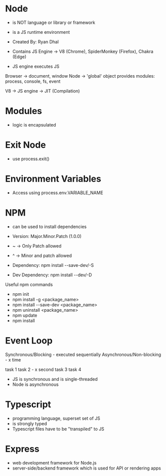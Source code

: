 # Node

- is NOT language or library or framework
- is a JS runtime environment

- Created By: Ryan Dhal
- Contains JS Engine -> V8 (Chrome), SpiderMonkey (Firefox), Chakra (Edge)
- JS engine executes JS

Browser -> document, window
Node -> 'global' object
provides modules: process, console, fs, event

V8 -> JS engine -> JIT (Compilation)

# Modules

- logic is encapsulated

# Exit Node

- use process.exit()

# Environment Variables

- Access using process.env.VARIABLE_NAME

# NPM

- can be used to install dependencies
- Version: Major.Minor.Patch (1.0.0)

- ~ -> Only Patch allowed
- ^ -> Minor and patch allowed

- Dependency: npm install --save-dev/-S
- Dev Dependency: npm install --dev/-D

Useful npm commands

- npm init
- npm install -g <package_name>
- npm install --save-dev <package_name>
- npm uninstall <package_name>
- npm update
- npm install

# Event Loop

Synchronous/Blocking - executed sequentially
Asynchronous/Non-blocking - x time

task 1
task 2 - x second
task 3
task 4

- JS is synchronous and is single-threaded
- Node is asynchronous

# Typescript

- programming language, superset set of JS
- is strongly typed
- Typescript files have to be "transpiled" to JS

# Express

- web development framework for Node.js
- server-side/backend framework which is used for API or rendering apps

